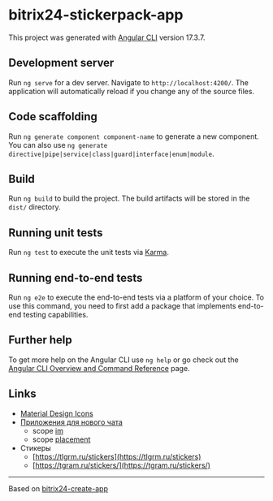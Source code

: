 # bitrix24-stickerpack-app

This project was generated with [Angular CLI](https://github.com/angular/angular-cli) version 17.3.7.

## Development server

Run `ng serve` for a dev server. Navigate to `http://localhost:4200/`. The application will automatically reload if you change any of the source files.

## Code scaffolding

Run `ng generate component component-name` to generate a new component. You can also use `ng generate directive|pipe|service|class|guard|interface|enum|module`.

## Build

Run `ng build` to build the project. The build artifacts will be stored in the `dist/` directory.

## Running unit tests

Run `ng test` to execute the unit tests via [Karma](https://karma-runner.github.io).

## Running end-to-end tests

Run `ng e2e` to execute the end-to-end tests via a platform of your choice. To use this command, you need to first add a package that implements end-to-end testing capabilities.

## Further help

To get more help on the Angular CLI use `ng help` or go check out the [Angular CLI Overview and Command Reference](https://angular.io/cli) page.

## Links

* [Material Design Icons](https://pictogrammers.com/library/mdi/)
* [Приложения для нового чата](https://dev.1c-bitrix.ru/learning/course/index.php?COURSE_ID=93&CHAPTER_ID=017254&LESSON_PATH=7657.17254)
  * scope [im](https://dev.1c-bitrix.ru/learning/course/index.php?COURSE_ID=93&CHAPTER_ID=07691&LESSON_PATH=7657.7685.7691)
  * scope [placement](https://dev.1c-bitrix.ru/rest_help/application_embedding/index.php#im)
* Стикеры
  * [https://tlgrm.ru/stickers](https://tlgrm.ru/stickers)
  * [https://tgram.ru/stickers/](https://tgram.ru/stickers/)
___

Based on [bitrix24-create-app](https://www.npmjs.com/package/bitrix24-create-app)
